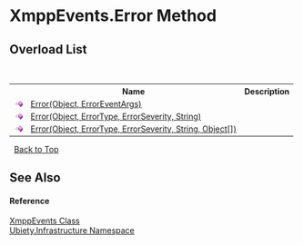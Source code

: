 # XmppEvents.Error Method 
 


## Overload List
&nbsp;<table><tr><th></th><th>Name</th><th>Description</th></tr><tr><td>![Public method](media/pubmethod.gif "Public method")</td><td><a href="28a5af55-dcf3-a290-c9a7-b1a09d438a75">Error(Object, ErrorEventArgs)</a></td><td /></tr><tr><td>![Public method](media/pubmethod.gif "Public method")</td><td><a href="2902d9f3-c366-c185-080e-13e93a0d5a26">Error(Object, ErrorType, ErrorSeverity, String)</a></td><td /></tr><tr><td>![Public method](media/pubmethod.gif "Public method")</td><td><a href="8ddff1f8-71e4-cccc-8089-aea61e4a09ac">Error(Object, ErrorType, ErrorSeverity, String, Object[])</a></td><td /></tr></table>&nbsp;
<a href="#xmppevents.error-method">Back to Top</a>

## See Also


#### Reference
<a href="53afd0a6-cf28-9557-2822-4438f8918532">XmppEvents Class</a><br /><a href="7349ff87-094b-cd2f-6f99-c82eea293e78">Ubiety.Infrastructure Namespace</a><br />